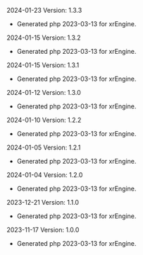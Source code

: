 2024-01-23 Version: 1.3.3
- Generated php 2023-03-13 for xrEngine.

2024-01-15 Version: 1.3.2
- Generated php 2023-03-13 for xrEngine.

2024-01-15 Version: 1.3.1
- Generated php 2023-03-13 for xrEngine.

2024-01-12 Version: 1.3.0
- Generated php 2023-03-13 for xrEngine.

2024-01-10 Version: 1.2.2
- Generated php 2023-03-13 for xrEngine.

2024-01-05 Version: 1.2.1
- Generated php 2023-03-13 for xrEngine.

2024-01-04 Version: 1.2.0
- Generated php 2023-03-13 for xrEngine.

2023-12-21 Version: 1.1.0
- Generated php 2023-03-13 for xrEngine.

2023-11-17 Version: 1.0.0
- Generated php 2023-03-13 for xrEngine.

